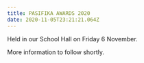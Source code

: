 ```yaml
---
title: PASIFIKA AWARDS 2020
date: 2020-11-05T23:21:21.064Z
---
```

Held in our School Hall on Friday 6 November.

More information to follow shortly.